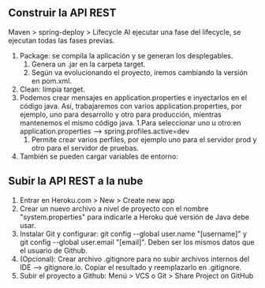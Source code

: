 ## Construir la API REST
Maven > spring-deploy > Lifecycle
Al ejecutar una fase del lifecycle, se ejecutan todas las fases previas.
1. Package: se compila la aplicación y se generan los desplegables.
   1. Genera un .jar en la carpeta target.
   2. Según va evolucionando el proyecto, iremos cambiando la versión en pom.xml.
2. Clean: limpia target.
3. Podemos crear mensajes en application.properties e inyectarlos en el código java. Así, trabajaremos con varios application.properties, por ejemplo, uno para desarrollo y otro para producción, mientras mantenemos el mismo código java.
   1.Para seleccionar uno u otro:en application.properties --> spring.profiles.active=dev
   1. Permite crear varios perfiles, por ejemplo uno para el servidor prod y otro para el servidor de pruebas.
4. También se pueden cargar variables de entorno:

## Subir la API REST a la nube
1. Entrar en Heroku.com > New > Create new app
2. Crear un nuevo archivo a nivel de proyecto con el nombre "system.properties" para indicarle a Heroku qué versión de Java debe usar.
3. Instalar Git y configurar: git config --global user.name "[username]" y git config --global user.email "[email]". Deben ser los mismos datos que el usuario de Github.
4. (Opcional): Crear archivo .gitignore para no subir archivos internos del IDE --> gitignore.io. Copiar el resultado y reemplazarlo en .gitignore.
5. Subir el proyecto a Github: Menú > VCS o Git > Share Project on GitHub